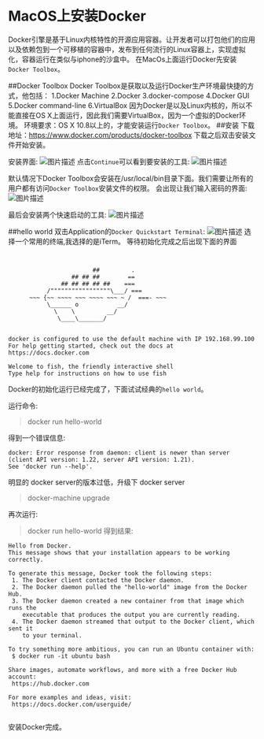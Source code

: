 # MacOS上安装Docker
Docker引擎是基于Linux内核特性的开源应用容器。让开发者可以打包他们的应用以及依赖包到一个可移植的容器中，发布到任何流行的Linux容器上，实现虚拟化，容器运行在类似与iphone的沙盒中。
在MacOs上面运行Docker先安装`Docker Toolbox`。

##Docker Toolbox
Docker Toolbox是获取以及运行Docker生产环境最快捷的方式，他包括：
    1.Docker Machine 
    2.Docker
    3.docker-compose
    4.Docker GUI 
    5.Docker command-line
    6.VirtualBox
因为Docker是以及Linux内核的，所以不能直接在OS X上面运行，因此我们需要VirtualBox，因为一个虚拟的Docker环境。
环境要求：OS X 10.8以上的，才能安装运行`Docker Toolbox`。
##安装
下载地址：https://www.docker.com/products/docker-toolbox
下载之后双击安装文件开始安装。

安装界面:
![图片描述][1]
点击`Continue`可以看到要安装的工具:
![图片描述][2]

默认情况下Docker Toolbox会安装在/usr/local/bin目录下面。我们需要让所有的用户都有访问`Docker Toolbox`安装文件的权限。
会出现让我们输入密码的界面:
![图片描述][3]

最后会安装两个快速启动的工具:
![图片描述][4]

##hello world 
双击Application的`Docker Quickstart Terminal`:
![图片描述][5]
选择一个常用的终端,我选择的是iTerm。
等待初始化完成之后出现下面的界面
```


                        ##         .
                  ## ## ##        ==
               ## ## ## ## ##    ===
           /"""""""""""""""""\___/ ===
      ~~~ {~~ ~~~~ ~~~ ~~~~ ~~~ ~ /  ===- ~~~
           \______ o           __/
             \    \         __/
              \____\_______/


docker is configured to use the default machine with IP 192.168.99.100
For help getting started, check out the docs at https://docs.docker.com

Welcome to fish, the friendly interactive shell
Type help for instructions on how to use fish
```
Docker的初始化运行已经完成了，下面试试经典的`hello world`。

运行命令:
>docker run hello-world

得到一个错误信息:
```
docker: Error response from daemon: client is newer than server (client API version: 1.22, server API version: 1.21).
See 'docker run --help'.
```
明显的 docker server的版本过低，升级下 docker server 
> docker-machine upgrade

再次运行:
>docker run hello-world
得到结果:
```
Hello from Docker.
This message shows that your installation appears to be working correctly.

To generate this message, Docker took the following steps:
 1. The Docker client contacted the Docker daemon.
 2. The Docker daemon pulled the "hello-world" image from the Docker Hub.
 3. The Docker daemon created a new container from that image which runs the
    executable that produces the output you are currently reading.
 4. The Docker daemon streamed that output to the Docker client, which sent it
    to your terminal.

To try something more ambitious, you can run an Ubuntu container with:
 $ docker run -it ubuntu bash

Share images, automate workflows, and more with a free Docker Hub account:
 https://hub.docker.com

For more examples and ideas, visit:
 https://docs.docker.com/userguide/
 
```
安装Docker完成。


  [1]: /img/bVtho1
  [2]: /img/bVtho2
  [3]: /img/bVtho3
  [4]: /img/bVtho7
  [5]: /img/bVthpa


